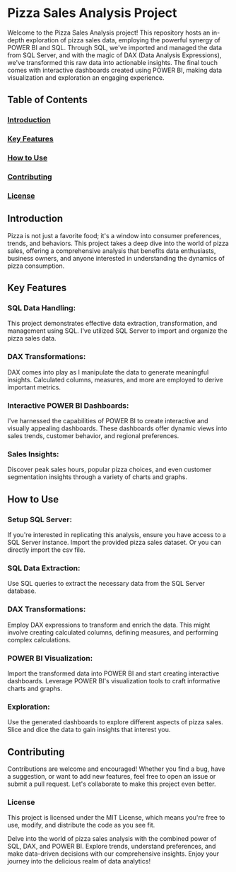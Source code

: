 
# **Pizza Sales Analysis Project**
Welcome to the Pizza Sales Analysis project! This repository hosts an in-depth exploration of pizza sales data, employing the powerful synergy of POWER BI and SQL. Through SQL, we've imported and managed the data from SQL Server, and with the magic of DAX (Data Analysis Expressions), we've transformed this raw data into actionable insights. The final touch comes with interactive dashboards created using POWER BI, making data visualization and exploration an engaging experience.

## **Table of Contents**
### <u>**Introduction**</u>
### <u>**Key Features**</u>
### <u>**How to Use**</u>
### <u>**Contributing**</u>
### <u>**License**</u>
## **Introduction**
Pizza is not just a favorite food; it's a window into consumer preferences, trends, and behaviors. This project takes a deep dive into the world of pizza sales, offering a comprehensive analysis that benefits data enthusiasts, business owners, and anyone interested in understanding the dynamics of pizza consumption.

## **Key Features**
### **SQL Data Handling:** 
This project demonstrates effective data extraction, transformation, and management using SQL. I've utilized SQL Server to import and organize the pizza sales data.

### **DAX Transformations:** 
DAX comes into play as I manipulate the data to generate meaningful insights. Calculated columns, measures, and more are employed to derive important metrics.

### **Interactive POWER BI Dashboards:** 
I've harnessed the capabilities of POWER BI to create interactive and visually appealing dashboards. These dashboards offer dynamic views into sales trends, customer behavior, and regional preferences.

### **Sales Insights:** 
Discover peak sales hours, popular pizza choices, and even customer segmentation insights through a variety of charts and graphs.

## **How to Use**
### **Setup SQL Server:** 
If you're interested in replicating this analysis, ensure you have access to a SQL Server instance. Import the provided pizza sales dataset. Or you can directly import the csv file.

### **SQL Data Extraction:** 
Use SQL queries to extract the necessary data from the SQL Server database.

### **DAX Transformations:** 
Employ DAX expressions to transform and enrich the data. This might involve creating calculated columns, defining measures, and performing complex calculations.

### **POWER BI Visualization:** 
Import the transformed data into POWER BI and start creating interactive dashboards. Leverage POWER BI's visualization tools to craft informative charts and graphs.

### **Exploration:**
Use the generated dashboards to explore different aspects of pizza sales. Slice and dice the data to gain insights that interest you.

## **Contributing**
Contributions are welcome and encouraged! Whether you find a bug, have a suggestion, or want to add new features, feel free to open an issue or submit a pull request. Let's collaborate to make this project even better.

### **License**
This project is licensed under the MIT License, which means you're free to use, modify, and distribute the code as you see fit.

Delve into the world of pizza sales analysis with the combined power of SQL, DAX, and POWER BI. Explore trends, understand preferences, and make data-driven decisions with our comprehensive insights. Enjoy your journey into the delicious realm of data analytics!
